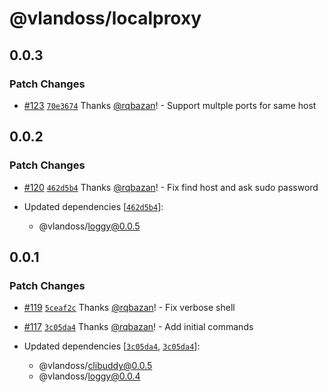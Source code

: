 # @vlandoss/localproxy

## 0.0.3

### Patch Changes

- [#123](https://github.com/variableland/dx/pull/123) [`70e3674`](https://github.com/variableland/dx/commit/70e3674b76bd15c4817d68a6d3a1e9374027ea72) Thanks [@rqbazan](https://github.com/rqbazan)! - Support multple ports for same host

## 0.0.2

### Patch Changes

- [#120](https://github.com/variableland/dx/pull/120) [`462d5b4`](https://github.com/variableland/dx/commit/462d5b493bb1adaa2ed428d2b428fcaaa3001575) Thanks [@rqbazan](https://github.com/rqbazan)! - Fix find host and ask sudo password

- Updated dependencies [[`462d5b4`](https://github.com/variableland/dx/commit/462d5b493bb1adaa2ed428d2b428fcaaa3001575)]:
  - @vlandoss/loggy@0.0.5

## 0.0.1

### Patch Changes

- [#119](https://github.com/variableland/dx/pull/119) [`5ceaf2c`](https://github.com/variableland/dx/commit/5ceaf2ca2912b70961a99d9d8a7369a5443fd15b) Thanks [@rqbazan](https://github.com/rqbazan)! - Fix verbose shell

- [#117](https://github.com/variableland/dx/pull/117) [`3c05da4`](https://github.com/variableland/dx/commit/3c05da44e93bc66433cd222e1f1466a7e2048cec) Thanks [@rqbazan](https://github.com/rqbazan)! - Add initial commands

- Updated dependencies [[`3c05da4`](https://github.com/variableland/dx/commit/3c05da44e93bc66433cd222e1f1466a7e2048cec), [`3c05da4`](https://github.com/variableland/dx/commit/3c05da44e93bc66433cd222e1f1466a7e2048cec)]:
  - @vlandoss/clibuddy@0.0.5
  - @vlandoss/loggy@0.0.4
